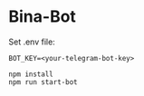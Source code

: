 # Bina-Bot

Set .env file:
```
BOT_KEY=<your-telegram-bot-key>
```

```
npm install
npm run start-bot
```
 
